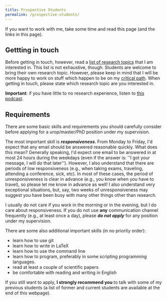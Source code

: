 ```yaml
---
title: Prospective Students
permalink: /prospective-students/
---
```


If you want to work with me, take some time and read this page (and the links in this page).

## Gettting in touch

Before getting in touch, however, read a [list of research topics](/research) that I am interested in. This list is not exhaustive, though. Students are welcome to bring their own research topic. However, please keep in mind that I will be more happy to work on stuff which happen to be on my [critical path](http://www.pgbovine.net/critical-path.htm). When getting in touch, please state which research topic are you interested in.

**Important**: if you have little to no research experience, listen to [this podcast](https://hipsters.tech/pesquisa-em-engenharia-de-software-hipsters-84/). 

## Requirements

There are some basic skills and requirements you should carefully consider before applying for a urop/master/PhD position under my supervision.

The most important skill is ***responsiveness***. From Monday to Friday, I'd expect that any email should be answered reasonable quickly. What does this mean? Generally speaking, I'd expect one email to be answered in at most 24 hours during the weekdays (even if the answer is: ''I got your message, I will do that later''). However, I also understand that there are periods of low responsiveness (e.g., when taking exams, traveling, attending a conference, sick, etc). In most of these cases, the period of unresponsiveness is clear in advance (e.g., you know when you have to travel), so please let me know in advance as well! I also understand very exceptional situations, but, say, two weeks of unresponsiveness may suggest you have been busy with many other things other than research.

I usually do not care if you work in the morning or in the evening, but I do care about responsiveness. If you do not use **any** communication channel frequently (e.g., at least once a day), please ***do not apply*** for any position under my supervision.

There are some also additional important skills (in no priority order):

- learn how to use git
- learn how to write in LaTeX
- learn how to use the command line
- learn how to program, preferably in some scripting programming languages.
- read at least a couple of scientific papers
- be comfortable with reading and writing in English

If you still want to apply, **I strongly recommend you** to talk with some of my previous students (a list of former and current students are available at the end of this webpage).
